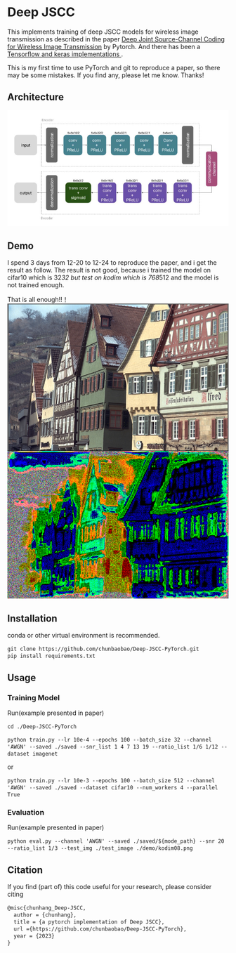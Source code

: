 # Deep JSCC
This implements training of deep JSCC models for wireless image transmission as described in the paper [Deep Joint Source-Channel Coding for Wireless Image Transmission](https://ieeexplore.ieee.org/abstract/document/8723589) by Pytorch. And there has been a [Tensorflow and keras implementations ](https://github.com/irdanish11/DJSCC-for-Wireless-Image-Transmission).

This is my first time to use PyTorch and git to reproduce a paper, so there may be some mistakes. If you find any, please let me know. Thanks!
## Architecture

![architecture](./demo/arc.png)

## Demo
I spend 3 days from 12-20 to 12-24 to reproduce the paper, and i get the result as follow. The result is not good, because i trained the model on cifar10 which is 32*32 but test on kodim which is 768*512 and the model is not trained enough. 

That is all enough!!！
![demo](./demo/demo.png)


## Installation
conda or other virtual environment is recommended.

```
git clone https://github.com/chunbaobao/Deep-JSCC-PyTorch.git
pip install requirements.txt
```

## Usage
### Training Model
Run(example presented in paper)
```
cd ./Deep-JSCC-PyTorch
```

```
python train.py --lr 10e-4 --epochs 100 --batch_size 32 --channel 'AWGN' --saved ./saved --snr_list 1 4 7 13 19 --ratio_list 1/6 1/12 --dataset imagenet
```
or
```
python train.py --lr 10e-3 --epochs 100 --batch_size 512 --channel 'AWGN' --saved ./saved --dataset cifar10 --num_workers 4 --parallel True
```
### Evaluation
Run(example presented in paper)
```
python eval.py --channel 'AWGN' --saved ./saved/${mode_path} --snr 20 --ratio_list 1/3 --test_img ./test_image ./demo/kodim08.png
```


## Citation
If you find (part of) this code useful for your research, please consider citing
```
@misc{chunhang_Deep-JSCC,
  author = {chunhang},
  title = {a pytorch implementation of Deep JSCC},
  url ={https://github.com/chunbaobao/Deep-JSCC-PyTorch},
  year = {2023}
}

